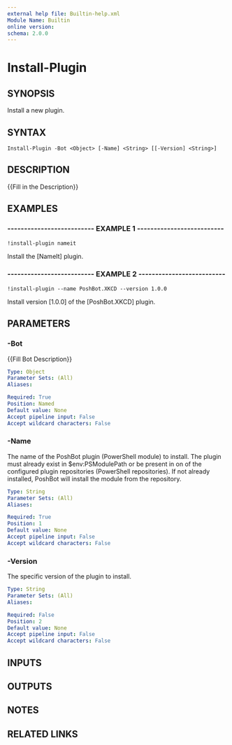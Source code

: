```yaml
---
external help file: Builtin-help.xml
Module Name: Builtin
online version: 
schema: 2.0.0
---
```


# Install-Plugin

## SYNOPSIS
Install a new plugin.

## SYNTAX

```
Install-Plugin -Bot <Object> [-Name] <String> [[-Version] <String>]
```

## DESCRIPTION
{{Fill in the Description}}

## EXAMPLES

### -------------------------- EXAMPLE 1 --------------------------
```
!install-plugin nameit
```

Install the \[NameIt\] plugin.

### -------------------------- EXAMPLE 2 --------------------------
```
!install-plugin --name PoshBot.XKCD --version 1.0.0
```

Install version \[1.0.0\] of the \[PoshBot.XKCD\] plugin.

## PARAMETERS

### -Bot
{{Fill Bot Description}}

```yaml
Type: Object
Parameter Sets: (All)
Aliases: 

Required: True
Position: Named
Default value: None
Accept pipeline input: False
Accept wildcard characters: False
```

### -Name
The name of the PoshBot plugin (PowerShell module) to install.
The plugin must already exist in $env:PSModulePath or be present
in on of the configured plugin repositories (PowerShell repositories).
If not already installed, PoshBot will install the module from the repository.

```yaml
Type: String
Parameter Sets: (All)
Aliases: 

Required: True
Position: 1
Default value: None
Accept pipeline input: False
Accept wildcard characters: False
```

### -Version
The specific version of the plugin to install.

```yaml
Type: String
Parameter Sets: (All)
Aliases: 

Required: False
Position: 2
Default value: None
Accept pipeline input: False
Accept wildcard characters: False
```

## INPUTS

## OUTPUTS

## NOTES

## RELATED LINKS

